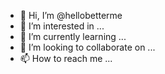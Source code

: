 - 👋 Hi, I’m @hellobetterme
- 👀 I’m interested in ...
- 🌱 I’m currently learning ...
- 💞️ I’m looking to collaborate on ...
- 📫 How to reach me ...

<!---
hellobetterme/hellobetterme is a ✨ special ✨ repository because its `README.md` (this file) appears on your GitHub profile.
You can click the Preview link to take a look at your changes.
--->
